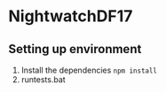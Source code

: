 # NightwatchDF17
## Setting up environment

1. Install the dependencies `npm install`
2. runtests.bat
